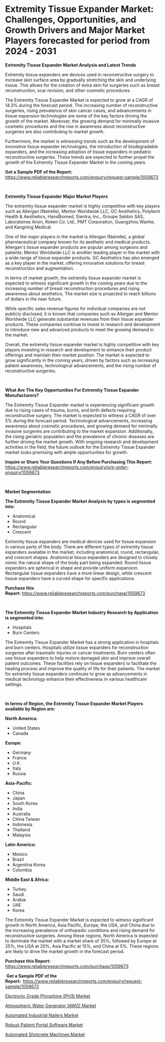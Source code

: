 <p><h1>Extremity Tissue Expander Market: Challenges, Opportunities, and Growth Drivers and Major Market Players forecasted for period from 2024 - 2031</h1></p><p><strong>Extremity Tissue Expander Market Analysis and Latest Trends</strong></p>
<p><p>Extremity tissue expanders are devices used in reconstructive surgery to increase skin surface area by gradually stretching the skin and underlying tissue. This allows for the creation of extra skin for surgeries such as breast reconstruction, scar revision, and other cosmetic procedures.</p><p>The Extremity Tissue Expander Market is expected to grow at a CAGR of 14.3% during the forecast period. The increasing number of reconstructive surgeries, rising prevalence of skin cancer cases, and advancements in tissue expansion technologies are some of the key factors driving the growth of the market. Moreover, the growing demand for minimally invasive cosmetic procedures and the rise in awareness about reconstructive surgeries are also contributing to market growth.</p><p>Furthermore, the market is witnessing trends such as the development of innovative tissue expander technologies, the introduction of biodegradable expanders, and the increasing adoption of tissue expanders in pediatric reconstructive surgeries. These trends are expected to further propel the growth of the Extremity Tissue Expander Market in the coming years.</p></p>
<p><strong>Get a Sample PDF of the Report:&nbsp;</strong> <a href="https://www.reliableresearchreports.com/enquiry/request-sample/1059673">https://www.reliableresearchreports.com/enquiry/request-sample/1059673</a></p>
<p>&nbsp;</p>
<p><strong>Extremity Tissue Expander Major Market Players</strong></p>
<p><p>The extremity tissue expander market is highly competitive with key players such as Allergan (Natrelle), Mentor Worldwide LLC, GC Aesthetics, Polytech Health & Aesthetics, HansBiomed, Sientra, Inc., Groupe Sebbin SAS, Laboratoires Arion, Koken Co. Ltd., PMT Corporation, Guangzhou Wanhe, and Kangning Medical. </p><p>One of the major players in the market is Allergan (Natrelle), a global pharmaceutical company known for its aesthetic and medical products. Allergan's tissue expander products are popular among surgeons and patients. Mentor Worldwide LLC is another leading player in the market with a wide range of tissue expander products. GC Aesthetics has also emerged as a key player in the market, offering innovative solutions for breast reconstruction and augmentation.</p><p>In terms of market growth, the extremity tissue expander market is expected to witness significant growth in the coming years due to the increasing number of breast reconstruction procedures and rising awareness about aesthetics. The market size is projected to reach billions of dollars in the near future.</p><p>While specific sales revenue figures for individual companies are not publicly disclosed, it is known that companies such as Allergan and Mentor Worldwide LLC generate substantial revenues from their tissue expander products. These companies continue to invest in research and development to introduce new and advanced products to meet the growing demand in the market.</p><p>Overall, the extremity tissue expander market is highly competitive with key players investing in research and development to enhance their product offerings and maintain their market position. The market is expected to grow significantly in the coming years, driven by factors such as increasing patient awareness, technological advancements, and the rising number of reconstructive surgeries.</p></p>
<p>&nbsp;</p>
<p><strong>What Are The Key Opportunities For Extremity Tissue Expander Manufacturers?</strong></p>
<p><p>The Extremity Tissue Expander market is experiencing significant growth due to rising cases of trauma, burns, and birth defects requiring reconstructive surgery. The market is expected to witness a CAGR of over 5% during the forecast period. Technological advancements, increasing awareness about cosmetic procedures, and growing demand for minimally invasive surgeries are contributing to the market expansion. Additionally, the rising geriatric population and the prevalence of chronic diseases are further driving the market growth. With ongoing research and development activities in the field, the future outlook for the Extremity Tissue Expander market looks promising with ample opportunities for growth.</p></p>
<p><strong>Inquire or Share Your Questions If Any Before Purchasing This Report:</strong> <a href="https://www.reliableresearchreports.com/enquiry/pre-order-enquiry/1059673">https://www.reliableresearchreports.com/enquiry/pre-order-enquiry/1059673</a></p>
<p>&nbsp;</p>
<p><strong>Market Segmentation</strong></p>
<p><strong>The Extremity Tissue Expander Market Analysis by types is segmented into:</strong></p>
<p><ul><li>Anatomical</li><li>Round</li><li>Rectangular</li><li>Crescent</li></ul></p>
<p><p>Extremity tissue expanders are medical devices used for tissue expansion in various parts of the body. There are different types of extremity tissue expanders available in the market, including anatomical, round, rectangular, and crescent shapes. Anatomical tissue expanders are designed to closely mimic the natural shape of the body part being expanded. Round tissue expanders are spherical in shape and provide uniform expansion. Rectangular tissue expanders have a more linear design, while crescent tissue expanders have a curved shape for specific applications.</p></p>
<p><strong>Purchase this Report:&nbsp;</strong><a href="https://www.reliableresearchreports.com/purchase/1059673">https://www.reliableresearchreports.com/purchase/1059673</a></p>
<p>&nbsp;</p>
<p><strong>The Extremity Tissue Expander Market Industry Research by Application is segmented into:</strong></p>
<p><ul><li>Hospitals</li><li>Burn Centers</li></ul></p>
<p><p>The Extremity Tissue Expander Market has a strong application in hospitals and burn centers. Hospitals utilize tissue expanders for reconstruction surgeries after traumatic injuries or cancer treatments. Burn centers often use tissue expanders to help restore damaged skin and improve overall patient outcomes. These facilities rely on tissue expanders to facilitate the healing process and improve the quality of life for their patients. The market for extremity tissue expanders continues to grow as advancements in medical technology enhance their effectiveness in various healthcare settings.</p></p>
<p>&nbsp;</p>
<p><strong>In terms of Region, the Extremity Tissue Expander Market Players available by Region are:</strong></p>
<p>
    <p> <strong> North America: </strong>
        <ul>
            <li>United States</li>
            <li>Canada</li>
        </ul>
        </p> 
    <p> <strong> Europe: </strong>
        <ul>
            <li>Germany</li>
            <li>France</li>
            <li>U.K.</li>
            <li>Italy</li>
            <li>Russia</li>
        </ul>
        </p> 
    <p> <strong> Asia-Pacific: </strong>
        <ul>
            <li>China</li>
            <li>Japan</li>
            <li>South Korea</li>
            <li>India</li>
            <li>Australia</li>
            <li>China Taiwan</li>
            <li>Indonesia</li>
            <li>Thailand</li>
            <li>Malaysia</li>
        </ul>
        </p> 
    <p> <strong> Latin America: </strong>
        <ul>
            <li>Mexico</li>
            <li>Brazil</li>
            <li>Argentina Korea</li>
            <li>Colombia</li>
        </ul>
        </p> 
    <p> <strong> Middle East & Africa: </strong>
        <ul>
            <li>Turkey</li>
            <li>Saudi</li>
            <li>Arabia</li>
            <li>UAE</li>
            <li>Korea</li>
        </ul>
    </p>
    </p>
<p><p>The Extremity Tissue Expander Market is expected to witness significant growth in North America, Asia Pacific, Europe, the USA, and China due to the increasing prevalence of orthopedic conditions and rising demand for reconstructive surgeries. Among these regions, North America is expected to dominate the market with a market share of 35%, followed by Europe at 25%, the USA at 20%, Asia Pacific at 15%, and China at 5%. These regions are likely to drive the market growth in the forecast period.</p></p>
<p><strong>Purchase this Report: </strong><a href="https://www.reliableresearchreports.com/purchase/1059673">https://www.reliableresearchreports.com/purchase/1059673</a></p>
<p>&nbsp;<strong>Get a Sample PDF of the Report:&nbsp;&nbsp;</strong><a href="https://www.reliableresearchreports.com/enquiry/request-sample/1059673">https://www.reliableresearchreports.com/enquiry/request-sample/1059673</a></p>
<p><strong></strong></p>
<p><p><a href="https://issuu.com/reportprime-2/docs/electronic-grade-phosphine-ph3-market-size-2030.pp">Electronic Grade Phosphine (PH3) Market</a></p><p><a href="https://medium.com/@kyliemorgan1913/atmospheric-water-generator-awg-market-report-reveals-the-latest-trends-and-growth-opportunities-d5fcf50f9b4b">Atmospheric Water Generator (AWG) Market</a></p><p><a href="https://medium.com/@kyliemorgan1913/automated-industrial-nailers-market-insights-into-market-cagr-market-trends-and-growth-17dd3c52711b">Automated Industrial Nailers Market</a></p><p><a href="https://issuu.com/reportprime-2/docs/robust-patient-portal-software-market-size-2030.pp">Robust Patient Portal Software Market</a></p><p><a href="https://medium.com/@kyliemorgan1913/analyzing-automated-shotcrete-machines-market-global-industry-perspective-and-forecast-2024-to-d0730e6052e0">Automated Shotcrete Machines Market</a></p></p>